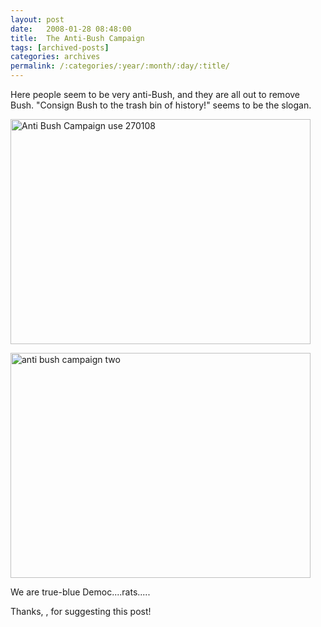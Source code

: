 ```yaml
---
layout: post
date:	2008-01-28 08:48:00
title:  The Anti-Bush Campaign
tags: [archived-posts]
categories: archives
permalink: /:categories/:year/:month/:day/:title/
---
```

Here people seem to be very anti-Bush, and they are all out to remove Bush. "Consign Bush to the trash bin of history!" seems to be the slogan.

<lj-cut text="Dramatic pictures tell the story">


<a href="http://www.flickr.com/photos/23073985@N08/2224555344/" title="Anti Bush Campaign use 270108 by stlouisvisit, on Flickr"><img src="http://farm3.static.flickr.com/2143/2224555344_3b67fda2b1_o.jpg" width="480" height="360" alt="Anti Bush Campaign use 270108" /></a>


<a href="http://www.flickr.com/photos/23073985@N08/2224558342/" title="anti bush campaign two by stlouisvisit, on Flickr"><img src="http://farm3.static.flickr.com/2122/2224558342_a2953ac0e0_o.jpg" width="480" height="360" alt="anti bush campaign two" /></a>

</lj-cut>

We are true-blue Democ....rats.....

Thanks, <LJ user="shortindiangirl">, for suggesting this post!

